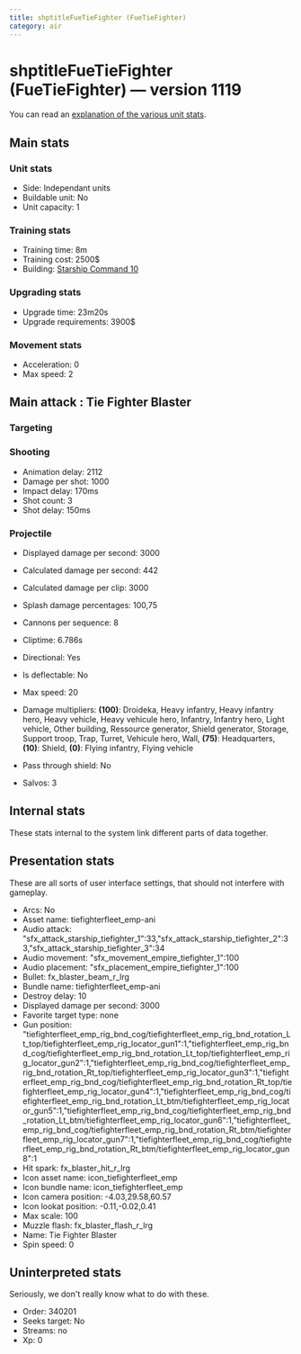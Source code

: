 ```yaml
---
title: shptitleFueTieFighter (FueTieFighter)
category: air
---
```


# shptitleFueTieFighter (FueTieFighter) — version 1119

You can read an [explanation  of the various unit stats](unitexplained.md).

## Main stats

### Unit stats

  * Side: Independant units
  * Buildable unit: No
  * Unit capacity: 1

### Training stats

  * Training time: 8m
  * Training cost: 2500$
  * Building: [Starship Command 10](empireFleetCommand.html)

### Upgrading stats

  * Upgrade time: 23m20s
  * Upgrade requirements: 3900$

### Movement stats

  * Acceleration: 0
  * Max speed: 2

## Main attack : Tie Fighter Blaster

### Targeting


### Shooting

  * Animation delay: 2112
  * Damage per shot: 1000
  * Impact delay: 170ms
  * Shot count: 3
  * Shot delay: 150ms

### Projectile

  * Displayed damage per second: 3000
  * Calculated damage per second: 442
  * Calculated damage per clip: 3000
  * Splash damage percentages: 100,75

  * Cannons per sequence: 8
  * Cliptime: 6.786s
  * Directional: Yes
  * Is deflectable: No
  * Max speed: 20
  * Damage multipliers: **(100)**: Droideka, Heavy infantry, Heavy infantry hero, Heavy vehicle, Heavy vehicule hero, Infantry, Infantry hero, Light vehicle, Other building, Ressource generator, Shield generator, Storage, Support troop, Trap, Turret, Vehicule hero, Wall, **(75)**: Headquarters, **(10)**: Shield, **(0)**: Flying infantry, Flying vehicle
  * Pass through shield: No
  * Salvos: 3

## Internal stats

These stats internal to the system link different parts of data together.


## Presentation stats

These are all sorts of user interface settings, that should not interfere with gameplay.

  * Arcs: No
  * Asset name: tiefighterfleet_emp-ani
  * Audio attack: "sfx_attack_starship_tiefighter_1":33,"sfx_attack_starship_tiefighter_2":33,"sfx_attack_starship_tiefighter_3":34
  * Audio movement: "sfx_movement_empire_tiefighter_1":100
  * Audio placement: "sfx_placement_empire_tiefighter_1":100
  * Bullet: fx_blaster_beam_r_lrg
  * Bundle name: tiefighterfleet_emp-ani
  * Destroy delay: 10
  * Displayed damage per second: 3000
  * Favorite target type: none
  * Gun position: "tiefighterfleet_emp_rig_bnd_cog/tiefighterfleet_emp_rig_bnd_rotation_Lt_top/tiefighterfleet_emp_rig_locator_gun1":1,"tiefighterfleet_emp_rig_bnd_cog/tiefighterfleet_emp_rig_bnd_rotation_Lt_top/tiefighterfleet_emp_rig_locator_gun2":1,"tiefighterfleet_emp_rig_bnd_cog/tiefighterfleet_emp_rig_bnd_rotation_Rt_top/tiefighterfleet_emp_rig_locator_gun3":1,"tiefighterfleet_emp_rig_bnd_cog/tiefighterfleet_emp_rig_bnd_rotation_Rt_top/tiefighterfleet_emp_rig_locator_gun4":1,"tiefighterfleet_emp_rig_bnd_cog/tiefighterfleet_emp_rig_bnd_rotation_Lt_btm/tiefighterfleet_emp_rig_locator_gun5":1,"tiefighterfleet_emp_rig_bnd_cog/tiefighterfleet_emp_rig_bnd_rotation_Lt_btm/tiefighterfleet_emp_rig_locator_gun6":1,"tiefighterfleet_emp_rig_bnd_cog/tiefighterfleet_emp_rig_bnd_rotation_Rt_btm/tiefighterfleet_emp_rig_locator_gun7":1,"tiefighterfleet_emp_rig_bnd_cog/tiefighterfleet_emp_rig_bnd_rotation_Rt_btm/tiefighterfleet_emp_rig_locator_gun8":1
  * Hit spark: fx_blaster_hit_r_lrg
  * Icon asset name: icon_tiefighterfleet_emp
  * Icon bundle name: icon_tiefighterfleet_emp
  * Icon camera position: -4.03,29.58,60.57
  * Icon lookat position: -0.11,-0.02,0.41
  * Max scale: 100
  * Muzzle flash: fx_blaster_flash_r_lrg
  * Name: Tie Fighter Blaster
  * Spin speed: 0

## Uninterpreted stats

Seriously, we don't really know what to do with these.

  * Order: 340201
  * Seeks target: No
  * Streams: no
  * Xp: 0

